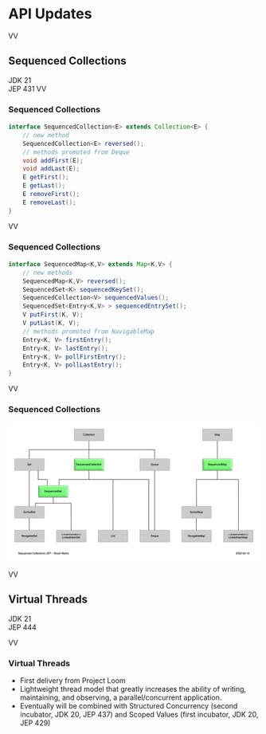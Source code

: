 # API Updates

VV

## Sequenced Collections

JDK 21 <br/>
JEP 431
VV

### Sequenced Collections

```java
interface SequencedCollection<E> extends Collection<E> {
    // new method
    SequencedCollection<E> reversed();
    // methods promoted from Deque
    void addFirst(E);
    void addLast(E);
    E getFirst();
    E getLast();
    E removeFirst();
    E removeLast();
}
```

VV

### Sequenced Collections


```java
interface SequencedMap<K,V> extends Map<K,V> {
    // new methods
    SequencedMap<K,V> reversed();
    SequencedSet<K> sequencedKeySet();
    SequencedCollection<V> sequencedValues();
    SequencedSet<Entry<K,V> > sequencedEntrySet();
    V putFirst(K, V);
    V putLast(K, V);
    // methods promoted from NavigableMap
    Entry<K, V> firstEntry();
    Entry<K, V> lastEntry();
    Entry<K, V> pollFirstEntry();
    Entry<K, V> pollLastEntry();
}
```

VV


### Sequenced Collections

<img src=images/SequencedCollectionDiagram.png style="width:800px;"/>

VV

## Virtual Threads

JDK 21 <br/>
JEP 444
 
VV
### Virtual Threads

* First delivery from Project Loom
* Lightweight thread model that greatly increases the ability of writing, maintaining, and observing, a parallel/concurrent application.
* Eventually will be combined with Structured Concurrency (second incubator, JDK 20, JEP 437) and Scoped Values (first incubator, JDK 20, JEP 429)


